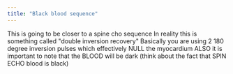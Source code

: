 ```yaml
---
title: "Black blood sequence"
---
```

This is going to be closer to a spine cho sequence
In reality this is something called &quot;double inversion recovery&quot;
Basically you are using 2 180 degree inversion pulses which effectively NULL the myocardium 
ALSO it is important to note that the BLOOD will be dark (think about the fact that SPIN ECHO blood is black)

